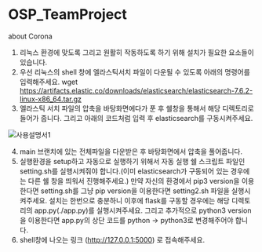 # OSP_TeamProject

about Corona
1. 리눅스 환경에 맞도록 그리고 원활히 작동하도록 하기 위해 설치가 필요한 요소들이 있습니다.
2. 우선 리눅스의 shell 창에 엘라스틱서치 파일이 다운될 수 있도록 아래의 명령어를 입력해주세요. 
wget https://artifacts.elastic.co/downloads/elasticsearch/elasticsearch-7.6.2-linux-x86_64.tar.gz
3. 엘라스틱 서치 파일의 압축을 바탕화면에다가 푼 후 쉘창을 통해서 해당 디렉토리로 들어가 줍니다. 그리고 아래의 코드처럼 입력 후 elasticsearch를 구동시켜주세요.

 ![사용설명서1](https://user-images.githubusercontent.com/18253618/123070172-7cb97a80-d44e-11eb-9b70-b91a7cc3035f.jpg)

4. main 브랜치에 있는 전체파일을 다운받은 후 바탕화면에서 압축을 풀어줍니다.
5. 실행환경을 setup하고 자동으로 실행하기 위해서 자동 실행 쉘 스크립트 파일인 setting.sh를 실행시켜줘야 합니다.(이미 elasticsearch가 구동되어 있는 경우에는 다른 쉘 창을 띄워서 진행해주세요.) 만약 자신의 환경에서 pip3 version을 이용한다면 setting.sh를 그냥 pip version을 이용한다면 setting2.sh 파일을 실행시켜주세요. 설치는 한번으로 충분하니 이후에 flask를 구동할 경우에는 해당 디렉토리의 app.py(./app.py)를 실행시켜주세요. 그리고 추가적으로 python3 version을 이용한다면 app.py의 상단 코드를 python -> python3로 변경해주어야 합니다.
6. shell창에 나오는 링크 (http://127.0.0.1:5000) 로 접속해주세요.
